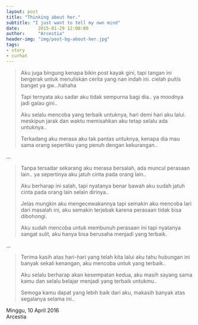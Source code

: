```yaml
---
layout: post
title: "Thinking about her."
subtitle: "I just want to tell my own mind"
date:       2015-01-29 12:00:00
author:     "Arcestia"
header-img: "img/post-bg-about-her.jpg"
tags:
- story
- curhat
---
```

>Aku juga bingung kenapa bikin post kayak gini, tapi tangan ini bergerak untuk menuliskan cerita yang nan indah ini. cielah puitis banget ya gw...hahaha
>
>Tapi ternyata aku sadar aku tidak sempurna bagi dia.. ya moodnya jadi galau gini..
>
>Aku selalu mencoba yang terbaik untuknya, hari demi hari aku lalui. meskipun jarak dan waktu memisahkan aku tetap selalu ada untuknya..
>
>Terkadang aku merasa aku tak pantas untuknya, kenapa dia mau sama orang sepertiku yang penuh dengan kekurangan..

...

>Tanpa tersadar sekarang aku merasa bersalah, ada muncul perasaan lain.. ya sepertinya aku jatuh cinta pada orang lain..
>
>Aku berharap ini salah, tapi nyatanya benar bawah aku sudah jatuh cinta pada orang lain selain dirinya..
>
>Jelas mungkin aku mengecewakannya tapi semakin aku mencoba lari dari masalah ini, aku semakin terjebak karena perasaan tidak bisa dibohongi.
>
>Aku sudah mencoba untuk membunuh perasaan ini tapi nyatanya sangat sulit, aku hanya bisa berusaha menjadi yang terbaik.

...

>Terima kasih atas hari-hari yang telah kita lalui aku tahu hubungan ini banyak sekali kenangan, aku mencoba untuk yang terbaik..
>
>Aku selalu berharap akan kesempatan kedua, aku masih sayang sama kamu dan selalu belajar menjadi yang terbaik untukmu..
>
>Semoga kamu dapat yang lebih baik dari aku, makasih banyak atas segalanya selama ini..

Minggu, 10 April 2016 <br>
Arcestia
